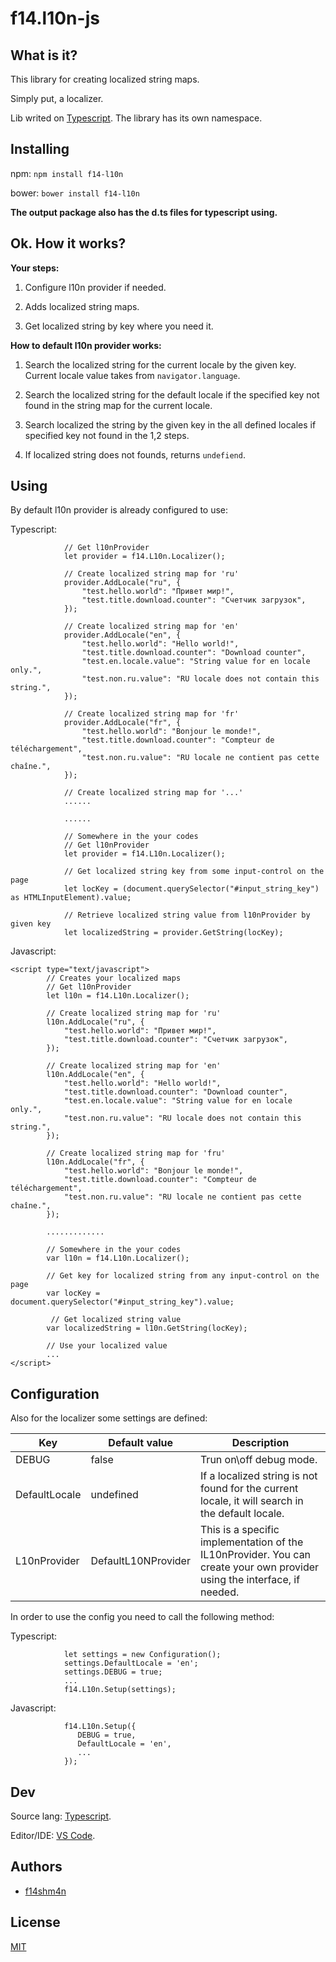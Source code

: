# f14.l10n-js

## What is it?

This library for creating localized string maps. 

Simply put, a localizer.

Lib writed on [Typescript](https://www.typescriptlang.org/). The library has its own namespace.

## Installing

npm: `npm install f14-l10n`

bower: `bower install f14-l10n`

**The output package also has the d.ts files for typescript using.**

## Ok. How it works?

**Your steps:**

1. Configure l10n provider if needed.

2. Adds localized string maps.

3. Get localized string by key where you need it.

**How to default l10n provider works:**

1. Search the localized string for the current locale by the given key. Current locale value takes from `navigator.language`.

2. Search the localized string for the default locale if the specified key not found in the string map for the current locale.

3. Search localized the string by the given key in the all defined locales if specified key not found in the 1,2 steps.

4. If localized string does not founds, returns `undefiend`.


## Using

By default l10n provider is already configured to use:

Typescript:

```
            // Get l10nProvider
            let provider = f14.L10n.Localizer();
            
            // Create localized string map for 'ru'
            provider.AddLocale("ru", {
                "test.hello.world": "Привет мир!",
                "test.title.download.counter": "Счетчик загрузок",
            });
            
            // Create localized string map for 'en'
            provider.AddLocale("en", {
                "test.hello.world": "Hello world!",
                "test.title.download.counter": "Download counter",
                "test.en.locale.value": "String value for en locale only.",
                "test.non.ru.value": "RU locale does not contain this string.",
            });
            
            // Create localized string map for 'fr'
            provider.AddLocale("fr", {
                "test.hello.world": "Bonjour le monde!",
                "test.title.download.counter": "Compteur de téléchargement",
                "test.non.ru.value": "RU locale ne contient pas cette chaîne.",
            });
            
            // Create localized string map for '...'
            ......
            
            ......
            
            // Somewhere in the your codes
            // Get l10nProvider
            let provider = f14.L10n.Localizer();
            
            // Get localized string key from some input-control on the page
            let locKey = (document.querySelector("#input_string_key") as HTMLInputElement).value;
            
            // Retrieve localized string value from l10nProvider by given key
            let localizedString = provider.GetString(locKey);
```

Javascript:

```
<script type="text/javascript">
        // Creates your localized maps
        // Get l10nProvider
        let l10n = f14.L10n.Localizer();
        
        // Create localized string map for 'ru'
        l10n.AddLocale("ru", {
            "test.hello.world": "Привет мир!",
            "test.title.download.counter": "Счетчик загрузок",
        });
        
        // Create localized string map for 'en'
        l10n.AddLocale("en", {
            "test.hello.world": "Hello world!",
            "test.title.download.counter": "Download counter",
            "test.en.locale.value": "String value for en locale only.",
            "test.non.ru.value": "RU locale does not contain this string.",
        });
        
        // Create localized string map for 'fru'
        l10n.AddLocale("fr", {
            "test.hello.world": "Bonjour le monde!",
            "test.title.download.counter": "Compteur de téléchargement",
            "test.non.ru.value": "RU locale ne contient pas cette chaîne.",
        });   
        
        .............
        
        // Somewhere in the your codes        
        var l10n = f14.L10n.Localizer();
        
        // Get key for localized string from any input-control on the page
        var locKey = document.querySelector("#input_string_key").value; 
        
         // Get localized string value         
        var localizedString = l10n.GetString(locKey);
        
        // Use your localized value
        ...
</script>
```

## Configuration

Also for the localizer some settings are defined:

| Key | Default value | Description |
|-----|---------------|-------------|
| DEBUG | false | Trun on\off debug mode. |
| DefaultLocale | undefined | If a localized string is not found for the current locale, it will search in the default locale. |
| L10nProvider | DefaultL10NProvider | This is a specific implementation of the IL10nProvider. You can create your own provider using the interface, if needed. |

In order to use the config you need to call the following method: 

Typescript:

```
            let settings = new Configuration();
            settings.DefaultLocale = 'en';
            settings.DEBUG = true;
            ...
            f14.L10n.Setup(settings);
```

Javascript:

```
            f14.L10n.Setup({
               DEBUG = true,
               DefaultLocale = 'en',
               ...
            });
```

## Dev

Source lang: [Typescript](https://www.typescriptlang.org/).

Editor/IDE: [VS Code](https://code.visualstudio.com/).

## Authors

* [f14shm4n](https://github.com/f14shm4n)

## License

[MIT](https://opensource.org/licenses/MIT)
